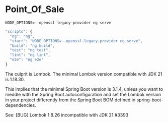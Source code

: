 # Point_Of_Sale
```
NODE_OPTIONS=--openssl-legacy-provider ng serve
```
```js
"scripts": {
  "ng": "ng",
  "start": "NODE_OPTIONS=--openssl-legacy-provider ng serve",
  "build": "ng build",
  "test": "ng test",
  "lint": "ng lint",
  "e2e": "ng e2e"
}
```


The culprit is Lombok. The minimal Lombok version compatible with JDK 21 is 1.18.30.

This implies that the minimal Spring Boot version is 3.1.4, unless you want to meddle with the Spring Boot autoconfiguration and set the Lombok version in your project differently from the Spring Boot BOM defined in spring-boot-dependencies.

See: [BUG] Lombok 1.8.26 incompatible with JDK 21 #3393
